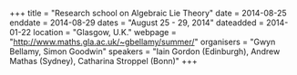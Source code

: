 +++
title = "Research school on Algebraic Lie Theory"
date = 2014-08-25
enddate = 2014-08-29
dates = "August 25 - 29, 2014"
dateadded = 2014-01-22
location = "Glasgow, U.K."
webpage = "http://www.maths.gla.ac.uk/~gbellamy/summer/"
organisers = "Gwyn Bellamy, Simon Goodwin"
speakers = "Iain Gordon (Edinburgh), Andrew Mathas (Sydney), Catharina Stroppel (Bonn)"
+++
